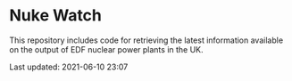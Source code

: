 # Nuke Watch

This repository includes code for retrieving the latest information available on the output of EDF nuclear power plants in the UK.

Last updated: 2021-06-10 23:07